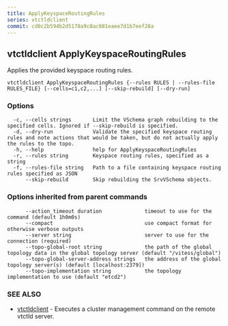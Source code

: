 ```yaml
---
title: ApplyKeyspaceRoutingRules
series: vtctldclient
commit: cd0c2b594b2d5178a9c8ac081eaee7d1b7eef28a
---
```

## vtctldclient ApplyKeyspaceRoutingRules

Applies the provided keyspace routing rules.

```
vtctldclient ApplyKeyspaceRoutingRules {--rules RULES | --rules-file RULES_FILE} [--cells=c1,c2,...] [--skip-rebuild] [--dry-run]
```

### Options

```
  -c, --cells strings       Limit the VSchema graph rebuilding to the specified cells. Ignored if --skip-rebuild is specified.
  -d, --dry-run             Validate the specified keyspace routing rules and note actions that would be taken, but do not actually apply the rules to the topo.
  -h, --help                help for ApplyKeyspaceRoutingRules
  -r, --rules string        Keyspace routing rules, specified as a string
  -f, --rules-file string   Path to a file containing keyspace routing rules specified as JSON
      --skip-rebuild        Skip rebuilding the SrvVSchema objects.
```

### Options inherited from parent commands

```
      --action_timeout duration              timeout to use for the command (default 1h0m0s)
      --compact                              use compact format for otherwise verbose outputs
      --server string                        server to use for the connection (required)
      --topo-global-root string              the path of the global topology data in the global topology server (default "/vitess/global")
      --topo-global-server-address strings   the address of the global topology server(s) (default [localhost:2379])
      --topo-implementation string           the topology implementation to use (default "etcd2")
```

### SEE ALSO

* [vtctldclient](../)	 - Executes a cluster management command on the remote vtctld server.

